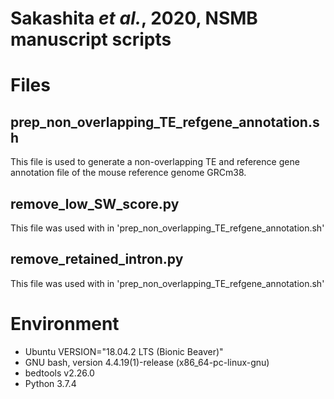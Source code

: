 # Sakashita _et al._,  2020, NSMB manuscript scripts

# Files
## prep_non_overlapping_TE_refgene_annotation.sh
This file is used to generate a non-overlapping TE and reference gene annotation file of the mouse reference genome GRCm38.

## remove_low_SW_score.py
This file was used with in 'prep_non_overlapping_TE_refgene_annotation.sh'

## remove_retained_intron.py
This file was used with in 'prep_non_overlapping_TE_refgene_annotation.sh'

# Environment
- Ubuntu VERSION="18.04.2 LTS (Bionic Beaver)"
- GNU bash, version 4.4.19(1)-release (x86_64-pc-linux-gnu)
- bedtools v2.26.0
- Python 3.7.4

